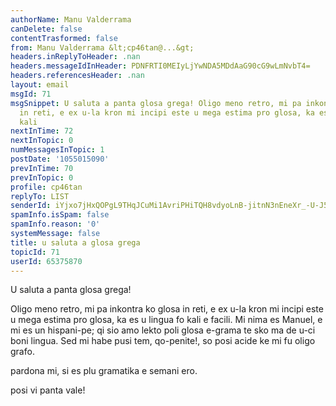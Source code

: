 ```yaml
---
authorName: Manu Valderrama
canDelete: false
contentTrasformed: false
from: Manu Valderrama &lt;cp46tan@...&gt;
headers.inReplyToHeader: .nan
headers.messageIdInHeader: PDNFRTI0MEIyLjYwNDA5MDdAaG90cG9wLmNvbT4=
headers.referencesHeader: .nan
layout: email
msgId: 71
msgSnippet: U saluta a panta glosa grega! Oligo meno retro, mi pa inkontra ko glosa
  in reti, e ex u-la kron mi incipi este u mega estima pro glosa, ka es u lingua fo
  kali
nextInTime: 72
nextInTopic: 0
numMessagesInTopic: 1
postDate: '1055015090'
prevInTime: 70
prevInTopic: 0
profile: cp46tan
replyTo: LIST
senderId: iYjxo7jHxQOPgL9THqJCuMi1AvriPHiTQH8vdyoLnB-jitnN3nEneXr_-U-J5DF9NiDgkAChpeyogSGjd2hFfdoT6010ezTuI3E3
spamInfo.isSpam: false
spamInfo.reason: '0'
systemMessage: false
title: u saluta a glosa grega
topicId: 71
userId: 65375870
---
```


U saluta a panta glosa grega!

Oligo meno retro, mi pa inkontra ko glosa in reti, e ex u-la kron mi 
incipi este
u mega estima pro glosa, ka es u lingua fo kali e facili. Mi nima es Manuel,
e mi es un hispani-pe; qi sio amo lekto poli glosa e-grama te sko ma de
u-ci boni lingua. Sed mi habe pusi tem, qo-penite!, so posi acide ke mi 
fu oligo grafo.

pardona mi, si es plu gramatika e semani ero.

posi vi panta vale!


